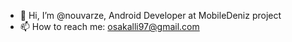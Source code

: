 - 👋 Hi, I’m @nouvarze, Android Developer at MobileDeniz project
- 📫 How to reach me: osakalli97@gmail.com

<!---
nouvarze/nouvarze is a ✨ special ✨ repository because its `README.md` (this file) appears on your GitHub profile.
You can click the Preview link to take a look at your changes.
--->
